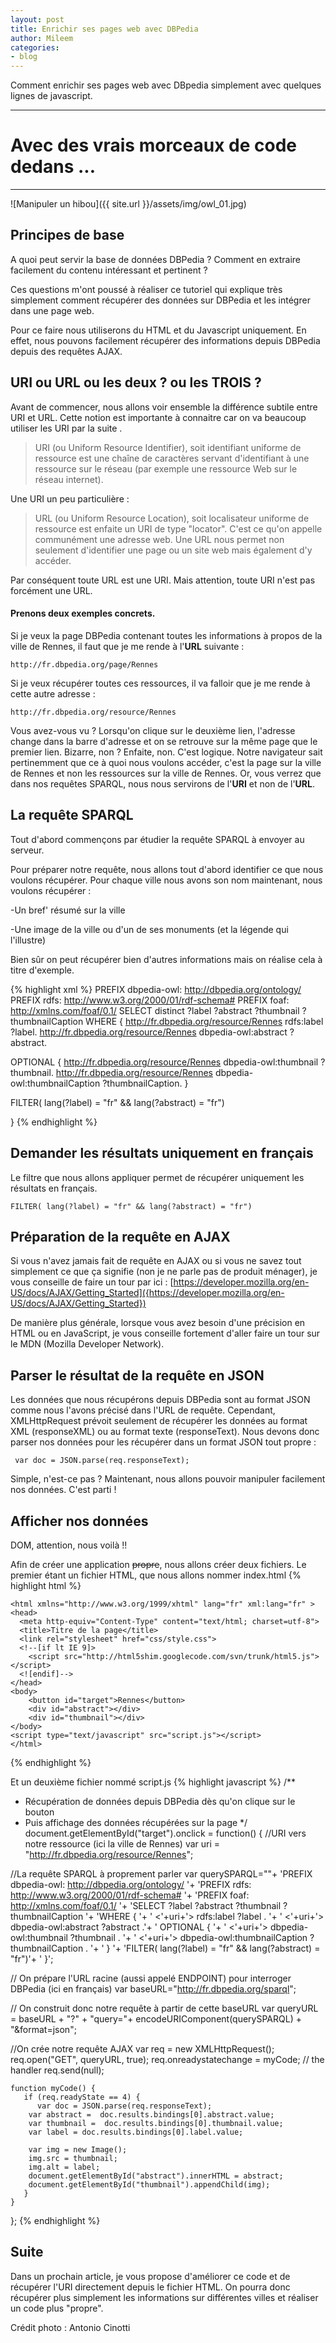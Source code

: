 ```yaml
---
layout: post
title: Enrichir ses pages web avec DBPedia
author: Mileem
categories:
- blog
---
```


Comment enrichir ses pages web avec DBpedia simplement avec quelques lignes de javascript.

----------

# Avec des vrais morceaux de code dedans ...

----------
![Manipuler un hibou]({{ site.url }}/assets/img/owl_01.jpg)


## Principes de base
A quoi peut servir la base de données DBPedia ?
Comment en extraire facilement du contenu intéressant et pertinent ?

Ces questions m'ont poussé à réaliser ce tutoriel qui explique très simplement comment récupérer des données sur DBPedia et les intégrer dans une page web.

Pour ce faire nous utiliserons du HTML et du Javascript uniquement. En effet, nous pouvons facilement récupérer des informations depuis DBPedia depuis des requêtes AJAX.

## URI ou URL ou les deux ? ou les TROIS ?
<!-- A REVOIR -->
Avant de commencer, nous allons voir ensemble la différence subtile entre URI et URL. Cette notion est importante à connaitre car on va beaucoup utiliser les URI par la suite .

>URI (ou Uniform Resource Identifier), soit identifiant uniforme de ressource est une chaîne de caractères servant d'identifiant à une ressource sur le réseau (par exemple une ressource Web sur le réseau internet).

Une URI un peu particulière :

>URL (ou Uniform Resource Location), soit localisateur uniforme de ressource est enfaite un URI de type "locator". C'est ce qu'on appelle communément une adresse web. Une URL nous permet non seulement d'identifier une page ou un site web mais également d'y accéder.

Par conséquent toute URL est une URI. Mais attention, toute URI n'est pas forcément une URL.

#### Prenons deux exemples concrets.
Si je veux la page DBPedia contenant toutes les informations à propos de la ville de Rennes, il faut que je me rende à l'**URL** suivante :

```
http://fr.dbpedia.org/page/Rennes
```

Si je veux récupérer toutes ces ressources, il va falloir que je me rende à cette autre adresse :

```
http://fr.dbpedia.org/resource/Rennes
```

Vous avez-vous vu ? Lorsqu'on clique sur le deuxième lien, l'adresse change dans la barre d'adresse et on se retrouve sur la même page que le premier lien. Bizarre, non ?
Enfaite, non. C'est logique. Notre navigateur sait pertinemment que ce à quoi nous voulons accéder, c'est la page sur la ville de Rennes et non les ressources sur la ville de Rennes.
Or, vous verrez que dans nos requêtes SPARQL, nous nous servirons de l'**URI** et non de l'**URL**.

<!-- Si vous voulez vous faire peur suivez le lien suivant :
[http://fr.dbpedia.org/data/Rennes.json]({http://fr.dbpedia.org/data/Rennes.json})

Oui, on va bientôt récupérer des données dans ce format là. -->


## La requête SPARQL
Tout d'abord commençons par étudier la requête SPARQL à envoyer au serveur.

Pour préparer notre requête, nous allons tout d'abord identifier ce que nous voulons récupérer.
Pour chaque ville nous avons son nom maintenant, nous voulons récupérer :


-Un bref' résumé sur la ville

-Une image de la ville ou d'un de ses monuments (et la légende qui l'illustre)

Bien sûr on peut récupérer bien d'autres informations mais on réalise cela à titre d'exemple.



{% highlight xml %}
PREFIX dbpedia-owl: <http://dbpedia.org/ontology/>
PREFIX rdfs: <http://www.w3.org/2000/01/rdf-schema#>
PREFIX foaf: <http://xmlns.com/foaf/0.1/>
SELECT distinct ?label ?abstract ?thumbnail ?thumbnailCaption
WHERE {
<http://fr.dbpedia.org/resource/Rennes> rdfs:label ?label.
<http://fr.dbpedia.org/resource/Rennes> dbpedia-owl:abstract ?abstract.


OPTIONAL {
    <http://fr.dbpedia.org/resource/Rennes> dbpedia-owl:thumbnail ?thumbnail.
    <http://fr.dbpedia.org/resource/Rennes> dbpedia-owl:thumbnailCaption ?thumbnailCaption.
  }


FILTER( lang(?label) = "fr" && lang(?abstract) = "fr")

}
{% endhighlight %}


## Demander les résultats uniquement en français
Le filtre que nous allons appliquer permet de récupérer uniquement les résultats en français.

```
FILTER( lang(?label) = "fr" && lang(?abstract) = "fr")
```

## Préparation de la requête en AJAX
Si vous n'avez jamais fait de requête en AJAX ou si vous ne savez tout simplement ce que ça signifie (non je ne parle pas de produit ménager), je vous conseille de faire un tour par ici :
[https://developer.mozilla.org/en-US/docs/AJAX/Getting_Started]({https://developer.mozilla.org/en-US/docs/AJAX/Getting_Started})

De manière plus générale, lorsque vous avez besoin d'une précision en HTML ou en JavaScript, je vous conseille fortement d'aller faire un tour sur le MDN (Mozilla Developer Network).

## Parser le résultat de la requête en JSON
Les données que nous récupérons depuis DBPedia sont au format JSON comme nous l'avons précisé dans l'URL de requête. Cependant, XMLHttpRequest prévoit seulement de récupérer les données au format XML (responseXML) ou au format texte (responseText). Nous devons donc parser nos données pour les récupérer dans un format JSON tout propre :

```
 var doc = JSON.parse(req.responseText);
```

Simple, n'est-ce pas ?
Maintenant, nous allons pouvoir manipuler facilement nos données. C'est parti !

## Afficher nos données
DOM, attention, nous voilà !!

Afin de créer une application <s>propre</s>, nous allons créer deux fichiers.
Le premier étant un fichier HTML, que nous allons nommer index.html
{% highlight html %}
   <!DOCTYPE html>
    <html xmlns="http://www.w3.org/1999/xhtml" lang="fr" xml:lang="fr" >
    <head>
      <meta http-equiv="Content-Type" content="text/html; charset=utf-8">
      <title>Titre de la page</title>
      <link rel="stylesheet" href="css/style.css">
      <!--[if lt IE 9]>
      	<script src="http://html5shim.googlecode.com/svn/trunk/html5.js"></script>
      <![endif]-->
    </head>
    <body>
    	<button id="target">Rennes</button>
    	<div id="abstract"></div>
    	<div id="thumbnail"></div>
    </body>
    <script type="text/javascript" src="script.js"></script>
    </html>
{% endhighlight %}

Et un deuxième fichier nommé script.js
{% highlight javascript %}
/**
 * Récupération de données depuis DBPedia dès qu'on clique sur le bouton
 * Puis affichage des données récupérées sur la page
 */
document.getElementById("target").onclick = function() {
	//URI vers notre ressource (ici la ville de Rennes)
	var uri = "http://fr.dbpedia.org/resource/Rennes";

  //La requête SPARQL à proprement parler
	var querySPARQL=""+
    'PREFIX dbpedia-owl: <http://dbpedia.org/ontology/> '+
    'PREFIX rdfs: <http://www.w3.org/2000/01/rdf-schema#> '+
    'PREFIX foaf: <http://xmlns.com/foaf/0.1/> '+
    'SELECT ?label ?abstract ?thumbnail ?thumbnailCaption '+
    'WHERE { '+
    '    <'+uri+'> rdfs:label ?label . '+
    '    <'+uri+'> dbpedia-owl:abstract ?abstract .'+
    '    OPTIONAL { '+
    '      <'+uri+'> dbpedia-owl:thumbnail ?thumbnail . '+
    '      <'+uri+'> dbpedia-owl:thumbnailCaption ?thumbnailCaption . '+
    '    } '+
    'FILTER( lang(?label) = "fr" && lang(?abstract) = "fr")'+
    '  }';

  // On prépare l'URL racine (aussi appelé ENDPOINT) pour interroger DBPedia (ici en français)
  var baseURL="http://fr.dbpedia.org/sparql";

  // On construit donc notre requête à partir de cette baseURL
  var queryURL = baseURL + "?" + "query="+ encodeURIComponent(querySPARQL) + "&format=json";

  //On crée notre requête AJAX
  var req = new XMLHttpRequest();
	req.open("GET", queryURL, true);
	req.onreadystatechange = myCode;   // the handler
	req.send(null);        

	function myCode() {
	   if (req.readyState == 4) {
	      var doc = JSON.parse(req.responseText);
        var abstract =  doc.results.bindings[0].abstract.value;
        var thumbnail =  doc.results.bindings[0].thumbnail.value;
        var label = doc.results.bindings[0].label.value;

        var img = new Image();
        img.src = thumbnail;
        img.alt = label;
        document.getElementById("abstract").innerHTML = abstract;
        document.getElementById("thumbnail").appendChild(img);
	   }
	}
};
{% endhighlight %}

## Suite
Dans un prochain article, je vous propose d'améliorer ce code et de récupérer l'URI directement depuis le fichier HTML.
On pourra donc récupérer plus simplement les informations sur différentes villes et réaliser un code plus "propre".


Crédit photo : Antonio Cinotti
